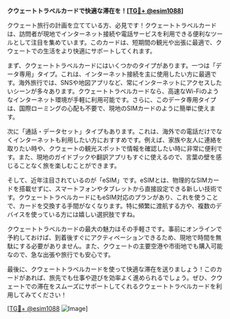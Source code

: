 **クウェートトラベルカードで快適な滞在を！[[TG💪+ @esim1088](https://t.me/s/esim1088)]**

クウェート旅行の計画を立てている方、必見です！クウェートトラベルカードは、訪問者が現地でインターネット接続や電話サービスを利用できる便利なツールとして注目を集めています。このカードは、短期間の観光や出張に最適で、クウェートでの生活をより快適にサポートしてくれます。

まず、クウェートトラベルカードにはいくつかのタイプがあります。一つは「データ専用」タイプ。これは、インターネット接続を主に使用したい方に最適です。海外旅行では、SNSや地図アプリなど、常にインターネットにアクセスしたいシーンが多々あります。クウェートトラベルカードなら、高速なWi-Fiのようなインターネット環境が手軽に利用可能です。さらに、このデータ専用タイプは、国際ローミングの心配も不要で、現地のSIMカードのように簡単に使えます。

次に「通話・データセット」タイプもあります。これは、海外での電話だけでなくインターネットも利用したい方におすすめです。例えば、家族や友人に連絡を取りたい時や、クウェートの観光スポットで情報を確認したい時に非常に便利です。また、現地のガイドブックや翻訳アプリもすぐに使えるので、言葉の壁を感じることなく旅を楽しむことができます。

そして、近年注目されているのが「eSIM」です。eSIMとは、物理的なSIMカードを搭載せずに、スマートフォンやタブレットから直接設定できる新しい技術です。クウェートトラベルカードにもeSIM対応のプランがあり、これを使うことで、カードを交換する手間がなくなります。特に頻繁に渡航する方や、複数のデバイスを使っている方には嬉しい選択肢ですね。

クウェートトラベルカードの最大の魅力はその手軽さです。事前にオンラインで予約しておけば、到着後すぐにアクティベーションできるため、現地で時間を無駄にする必要がありません。また、クウェートの主要空港や市街地でも購入可能なので、急な出張や旅行でも安心です。

最後に、クウェートトラベルカードを使って快適な滞在を送りましょう！このカードがあれば、旅先でも仕事や遊びを効率よく進められるでしょう。ぜひ、クウェートでの滞在をスムーズにサポートしてくれるクウェートトラベルカードを利用してみてください！

[[TG💪+ @esim1088](https://t.me/s/esim1088) ![Image](https://i.postimg.cc/Y0z9fWf4/image.png)]